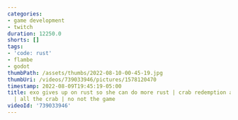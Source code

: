 ```yaml
---
categories:
- game development
- twitch
duration: 12250.0
shorts: []
tags:
- 'code: rust'
- flambe
- godot
thumbPath: /assets/thumbs/2022-08-10-00-45-19.jpg
thumbUri: /videos/739033946/pictures/1578120470
timestamp: 2022-08-09T19:45:19-05:00
title: exo gives up on rust so she can do more rust | crab redemption arc | more crab
  | all the crab | no not the game
videoId: '739033946'
---
```

